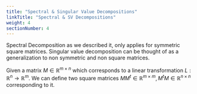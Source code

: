 ```yaml
---
title: "Spectral & Singular Value Decompositions"
linkTitle: "Spectral & SV Decompositions"
weight: 4
sectionNumber: 4
---
```


Spectral Decomposition as we described it, only applies for symmetric square matrices. Singular value decomposition can be thought of as a generalization to non symmetric and non square matrices.

Given a matrix $M \in \mathbb R^{m\times n}$ which corresponds to a linear transformation $L:\mathbb R^n \rightarrow \mathbb R^m$. We can define two square matrices $MM^t \in \mathbb R^{m \times m}, M^tM \in \mathbb R^{n \times n}$ corresponding to it. 